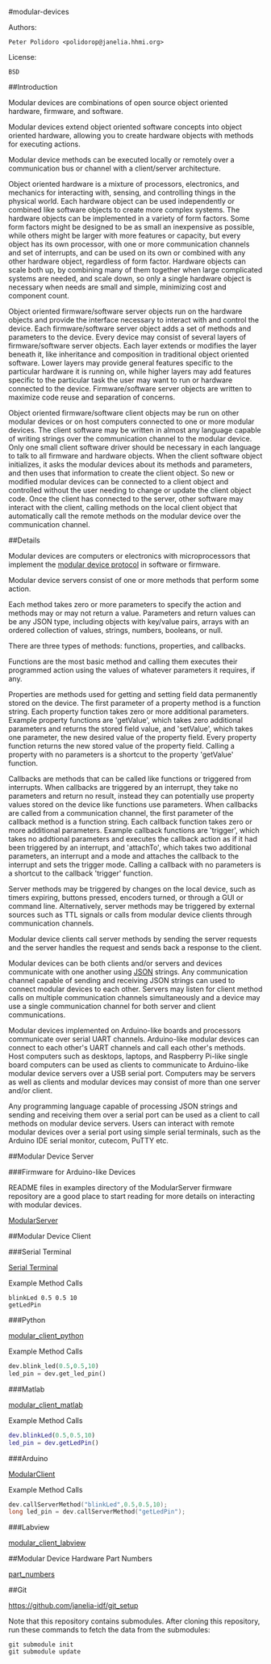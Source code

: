 #modular-devices

Authors:

    Peter Polidoro <polidorop@janelia.hhmi.org>

License:

    BSD

##Introduction

Modular devices are combinations of open source object oriented
hardware, firmware, and software.

Modular devices extend object oriented software concepts into object
oriented hardware, allowing you to create hardware objects with
methods for executing actions.

Modular device methods can be executed locally or remotely over a
communication bus or channel with a client/server architecture.

Object oriented hardware is a mixture of processors, electronics, and
mechanics for interacting with, sensing, and controlling things in the
physical world. Each hardware object can be used independently or
combined like software objects to create more complex systems. The
hardware objects can be implemented in a variety of form factors. Some
form factors might be designed to be as small an inexpensive as
possible, while others might be larger with more features or capacity,
but every object has its own processor, with one or more communication
channels and set of interrupts, and can be used on its own or combined
with any other hardware object, regardless of form factor. Hardware
objects can scale both up, by combining many of them together when
large complicated systems are needed, and scale down, so only a single
hardware object is necessary when needs are small and simple,
minimizing cost and component count.

Object oriented firmware/software server objects run on the hardware
objects and provide the interface necessary to interact with and
control the device. Each firmware/software server object adds a set of
methods and parameters to the device. Every device may consist of
several layers of firmware/software server objects. Each layer extends
or modifies the layer beneath it, like inheritance and composition in
traditional object oriented software. Lower layers may provide general
features specific to the particular hardware it is running on, while
higher layers may add features specific to the particular task the
user may want to run or hardware connected to the
device. Firmware/software server objects are written to maximize code
reuse and separation of concerns.

Object oriented firmware/software client objects may be run on other
modular devices or on host computers connected to one or more modular
devices. The client software may be written in almost any language
capable of writing strings over the communication channel to the
modular device. Only one small client software driver should be
necessary in each language to talk to all firmware and hardware
objects. When the client software object initializes, it asks the
modular devices about its methods and parameters, and then uses that
information to create the client object. So new or modified modular
devices can be connected to a client object and controlled without the
user needing to change or update the client object code. Once the
client has connected to the server, other software may interact with
the client, calling methods on the local client object that
automatically call the remote methods on the modular device over the
communication channel.

##Details

Modular devices are computers or electronics with microprocessors that
implement
the
[modular device protocol](https://github.com/janelia-modular-devices/modular_device_protocol.git) in
software or firmware.

Modular device servers consist of one or more methods that perform
some action.

Each method takes zero or more parameters to specify the
action and methods may or may not return a value. Parameters and
return values can be any JSON type, including objects with key/value
pairs, arrays with an ordered collection of values, strings, numbers,
booleans, or null.

There are three types of methods: functions, properties, and
callbacks.

Functions are the most basic method and calling them
executes their programmed action using the values of whatever
parameters it requires, if any.

Properties are methods used for getting and setting field data
permanently stored on the device. The first parameter of a property
method is a function string. Each property function takes zero or more
additional parameters. Example property functions are 'getValue',
which takes zero additional parameters and returns the stored field
value, and 'setValue', which takes one parameter, the new desired
value of the property field. Every property function returns the new
stored value of the property field. Calling a property with no
parameters is a shortcut to the property 'getValue' function.

Callbacks are methods that can be called like functions or triggered
from interrupts. When callbacks are triggered by an interrupt, they
take no parameters and return no result, instead they can potentially
use property values stored on the device like functions use
parameters. When callbacks are called from a communication channel,
the first parameter of the callback method is a function string. Each
callback function takes zero or more additional parameters. Example
callback functions are 'trigger', which takes no addtional parameters
and executes the callback action as if it had been triggered by an
interrupt, and 'attachTo', which takes two additional parameters, an
interrupt and a mode and attaches the callback to the interrupt and
sets the trigger mode. Calling a callback with no parameters is a
shortcut to the callback 'trigger' function.

Server methods may be triggered by changes on the local device, such
as timers expiring, buttons pressed, encoders turned, or through a GUI
or command line. Alternatively, server methods may be triggered by
external sources such as TTL signals or calls from modular device
clients through communication channels.

Modular device clients call server methods by sending the server
requests and the server handles the request and sends back a response
to the client.

Modular devices can be both clients and/or servers and devices
communicate with one another using [JSON](http://www.json.org/)
strings. Any communication channel capable of sending and receiving
JSON strings can used to connect modular devices to each
other. Servers may listen for client method calls on multiple
communication channels simultaneously and a device may use a single
communication channel for both server and client communications.

Modular devices implemented on Arduino-like boards and processors
communicate over serial UART channels. Arduino-like modular devices
can connect to each other's UART channels and call each other's
methods. Host computers such as desktops, laptops, and Raspberry
Pi-like single board computers can be used as clients to communicate
to Arduino-like modular device servers over a USB serial
port. Computers may be servers as well as clients and modular devices
may consist of more than one server and/or client.

Any programming language capable of processing JSON strings and
sending and receiving them over a serial port can be used as a client
to call methods on modular device servers. Users can interact with
remote modular devices over a serial port using simple serial
terminals, such as the Arduino IDE serial monitor, cutecom, PuTTY etc.

##Modular Device Server

###Firmware for Arduino-like Devices

README files in examples directory of the ModularServer firmware
repository are a good place to start reading for more details on
interacting with modular devices.

[ModularServer](https://github.com/janelia-arduino/ModularServer)

##Modular Device Client

###Serial Terminal

[Serial Terminal](https://github.com/janelia-modular-devices/modular_device_serial_terminal.git)

Example Method Calls

```shell
blinkLed 0.5 0.5 10
getLedPin
```

###Python

[modular_client_python](https://github.com/janelia-pypi/modular_client_python.git)

Example Method Calls

```python
dev.blink_led(0.5,0.5,10)
led_pin = dev.get_led_pin()
```

###Matlab

[modular_client_matlab](https://github.com/janelia-matlab/modular_client_matlab.git)

Example Method Calls

```matlab
dev.blinkLed(0.5,0.5,10)
led_pin = dev.getLedPin()
```

###Arduino

[ModularClient](https://github.com/janelia-arduino/ModularClient.git)

Example Method Calls

```c++
dev.callServerMethod("blinkLed",0.5,0.5,10);
long led_pin = dev.callServerMethod("getLedPin");
```

###Labview

[modular_client_labview](https://github.com/janelia-labview/modular_client_labview.git)

##Modular Device Hardware Part Numbers

[part_numbers](./part_numbers.csv)

##Git

<https://github.com/janelia-idf/git_setup>

Note that this repository contains submodules. After cloning this
repository, run these commands to fetch the data from the submodules:

```shell
git submodule init
git submodule update
```
